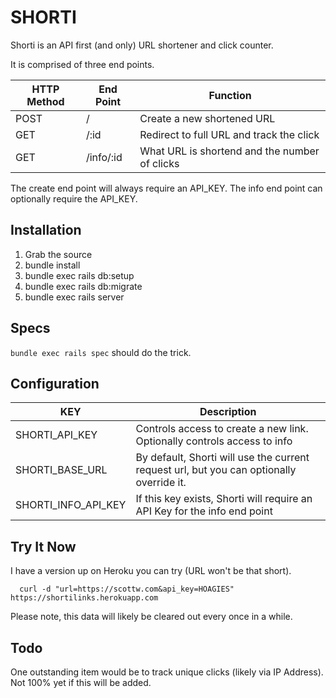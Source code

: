# SHORTI

Shorti is an API first (and only) URL shortener and click counter.

It is comprised of three end points.

| HTTP Method | End Point | Function
|-------------|-------------|-----|
| POST | / | Create a new shortened URL
| GET | /:id | Redirect to full URL and track the click
| GET | /info/:id | What URL is shortend and the number of clicks

The create end point will always require an API_KEY. The info end point can optionally require the API_KEY.

## Installation

1. Grab the source
1. bundle install
1. bundle exec rails db:setup
1. bundle exec rails db:migrate
1. bundle exec rails server

## Specs

`bundle exec rails spec` should do the trick.

## Configuration

| KEY | Description |
|-------------|-------------|
| SHORTI_API_KEY | Controls access to create a new link. Optionally controls access to  info |
| SHORTI_BASE_URL | By default, Shorti will use the current request url, but you can optionally override it. |
| SHORTI_INFO_API_KEY | If this key exists, Shorti will require an API Key for the info end point |

## Try It Now

I have a version up on Heroku you can try (URL won't be that short).

```curl
  curl -d "url=https://scottw.com&api_key=HOAGIES" https://shortilinks.herokuapp.com
```

Please note, this data will likely be cleared out every once in a while.

## Todo

One outstanding item would be to track unique clicks (likely via IP Address). Not 100% yet if this will be added.
